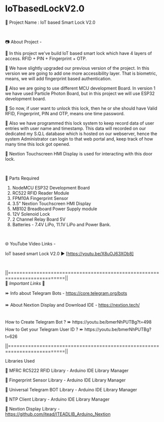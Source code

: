 # IoTbasedLockV2.0

🔴 Project Name : IoT based Smart Lock V2.0

<br  />

📷 About Project -  

🚩   In this project we've build IoT based smart lock which have 4 layers of access. RFID + PIN + Fingerprint + OTP.  

🚩   We have slightly upgraded our previous version of the project. In this version we are going to add one more accessibility layer. That is biometric, means, we will add fingerprint based authentication.  

🚩   Also we are going to use different MCU development Board. In version 1 we have used Particle Photon Board, but in this project we will use ESP32 development board.  

🚩   So now, if user want to unlock this lock, then he or she should have Valid RFID, Fingerprint, PIN and OTP, means one time password.  

🚩   Also we have programmed this lock system to keep record data of user entries with user name and timestamp. This data will recorded on our dedicated my S.Q.L database which is hosted on our webserver, hence the system Administrator can login to that web portal and, keep track of how many time this lock got opened.  

🚩   Nextion Touchscreen HMI Display is used for interacting with this door lock.  

<br  />

📜 Parts Required  

1. NodeMCU ESP32 Development Board  
2. RC522 RFID Reader Module  
3. FPM10A Fingerprint Sensor  
4. 3.5" Nextion Touchscreen HMI Display  
5. MB102 Breadboard Power Supply module  
6. 12V Solenoid Lock  
7. 2 Channel Relay Board 5V    
8. Batteries - 7.4V LiPo, 11.1V LiPo and Power Bank.  

<br  />

🌐 YouTube Video Links -  

IoT based smart Lock V2.0    ▶️  [https://youtu.be/X8uOJ63XOb8]  

<br  />

||==========================================================================||  
🔗 *Important Links* 🔗  

⏩  Info about Telegram Bots  -  https://core.telegram.org/bots  

⏩  About Nextion Display and Download IDE -  https://nextion.tech/   

<br  />
How to Create Telegram Bot ?    ⏩  https://youtu.be/bmerNhPUTBg?t=498  
<br  />
How to Get your Telegram User ID ?        ⏩  https://youtu.be/bmerNhPUTBg?t=626  

||==========================================================================||

Libraries Used  
  
📕  MFRC RC5222 RFID Library  -  Arduino IDE Library Manager  

📕  Fingerprint Sensor Library - Arduino IDE Library Manager  

📕  Universal Telegram BOT Library  - Arduino IDE Library Manager  

📕  NTP Client Library  - Arduino IDE Library Manager  

📕  Nextion Display Library  -  https://github.com/itead/ITEADLIB_Arduino_Nextion  